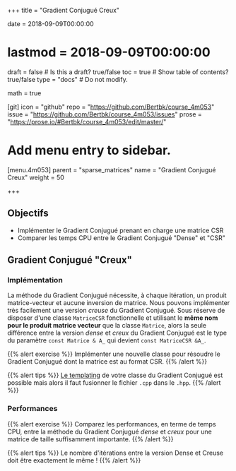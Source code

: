 +++
title = "Gradient Conjugué Creux"

date = 2018-09-09T00:00:00
# lastmod = 2018-09-09T00:00:00

draft = false  # Is this a draft? true/false
toc = true  # Show table of contents? true/false
type = "docs"  # Do not modify.

math = true

[git]
  icon = "github"
  repo = "https://github.com/Bertbk/course_4m053"
  issue = "https://github.com/Bertbk/course_4m053/issues"
  prose = "https://prose.io/#Bertbk/course_4m053/edit/master/"

# Add menu entry to sidebar.
[menu.4m053]
  parent = "sparse_matrices"
  name = "Gradient Conjugué Creux"
  weight = 50

+++

## Objectifs

- Implémenter le Gradient Conjugué prenant en charge une matrice CSR
- Comparer les temps CPU entre le Gradient Conjugué "Dense" et "CSR"


## Gradient Conjugué "Creux"

### Implémentation

La méthode du Gradient Conjugué nécessite, à chaque itération, un produit matrice-vecteur et aucune inversion de matrice. Nous pouvons implémenter très facilement une version *creuse* du Gradient Conjugué. Sous réserve de disposer d'une classe `MatriceCSR` fonctionnelle et utilisant le **même nom pour le produit matrice vecteur** que la classe `Matrice`, alors la seule différence entre la version *dense* et *creux* du Gradient Conjugué est le type du paramètre `const Matrice & A_` qui devient `const MatriceCSR &A_`.


{{% alert exercise %}}
Implémenter une nouvelle classe pour résoudre le Gradient Conjugué dont la matrice est au format CSR.
{{% /alert %}}


{{% alert tips %}}
[Le templating](openclassrooms.com/courses/c-les-templates) de votre classe du Gradient Conjugué est possible mais alors il faut fusionner le fichier `.cpp` dans le `.hpp`.
{{% /alert %}}


### Performances

{{% alert exercise %}}
Comparez les performances, en terme de temps CPU, entre la méthode du Gradient Conjugué *dense* et *creux* pour une matrice de taille suffisamment importante.
{{% /alert %}}

{{% alert tips %}}
Le nombre d'itérations entre la version Dense et Creuse doit être exactement le même !
{{% /alert %}}